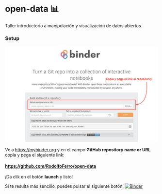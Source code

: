 # open-data 📊

Taller introductorio a manipulación y visualización de datos abiertos.


### Setup

![binder](binder.png)

Ve a <https://mybinder.org> y en el campo **GitHub repository name or URL** copia y pega el siguiente link: 

#### <https://github.com/RodolfoFerro/open-data>

¡Da clik en el botón **launch** y listo!

Si te resulta más sencillo, puedes pulsar el siguiente botón: [![Binder](https://mybinder.org/badge_logo.svg)](https://mybinder.org/v2/gh/RodolfoFerro/open-data/master)